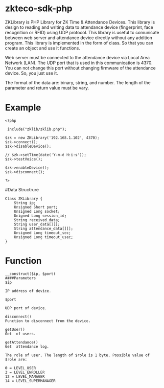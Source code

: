 # zkteco-sdk-php

ZKLibrary is PHP Library for ZK Time & Attendance Devices. This library is design to reading and writing data to attendance device (fingerprint, face recognition or RFID) using UDP protocol. This library is useful to comunicate between web server and attendance device directly without any addition program. This library is implemented in the form of class. So that you can create an object and use it functions.

Web server must be connected to the attendance device via Local Area Network (LAN). The UDP port that is used in this communication is 4370. You can not change this port without changing firmware of the attendance device. So, you just use it.

The format of the data are: binary, string, and number. The length of the parameter and return value must be vary.
# Example
```
<?php

 include("zklib/zklib.php");

$zk = new ZKLibrary('192.168.1.102', 4370);
$zk->connect();
$zk->disableDevice();

// $zk->setTime(date('Y-m-d H:i:s'));
$zk->testVoice();

$zk->enableDevice();
$zk->disconnect();

?>
```
#Data Structrure
```
Class ZKLibrary {
    String ip;
    Unsigned Short port;
    Unsigned Long socket;
    Unigned Long session_id;
    String received_data;
    String user_data[][];
    String attendance_data[][];
    Unsigned Long timeout_sec;
    Unsigned Long timeout_usec;
}
```
# Function
```
__construct($ip, $port)
####Parameters
$ip

IP address of device.

$port

UDP port of device.

disconnect()
Function to disconnect from the device.

getUser()
Get  of users.

getAttendance()
Get  attendance log.

The role of user. The length of $role is 1 byte. Possible value of $role are:

0 = LEVEL_USER
2 = LEVEL_ENROLLER
12 = LEVEL_MANAGER
14 = LEVEL_SUPERMANAGER

```
